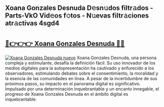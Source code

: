 ## Xoana Gonzales Desnuda D𝚎sn𝚞dos filtr𝚊dos - Parts-VkO Vid𝚎os f𝚘tos - N𝚞evas filtr𝚊ciones atr𝚊ctivas 4sgd4

# <h2><a href="http://mb0c4d.tromn.icu/?c=Xoana+Gonzales+Desnuda">🔗👉👉👉 Xoana Gonzales Desnuda 🔗🔗</a></h2>

[![Xoana Gonzales Desnuda nuevo](https://i.imgur.com/pEAQMta.gif)](http://mb0c4d.tromn.icu/?c=Xoana+Gonzales+Desnuda)
Xoana Gonzales Desnuda, una persona compleja y estimulante, desafía la definición fácil. Su uso innovador de los medios digitales para la autopresentación ha cautivado y enfurecido a los observadores, estimulando debates sobre el consentimiento, la moralidad y la esencia de las comunidades en línea. A pesar de la incertidumbre de sus próximos pasos, su impacto en el panorama digital es significativo. Impulsado por una determinación inquebrantable y un encanto innegable, el progreso de Xoana Gonzales Desnuda en el ámbito digital es inquebrantable.
